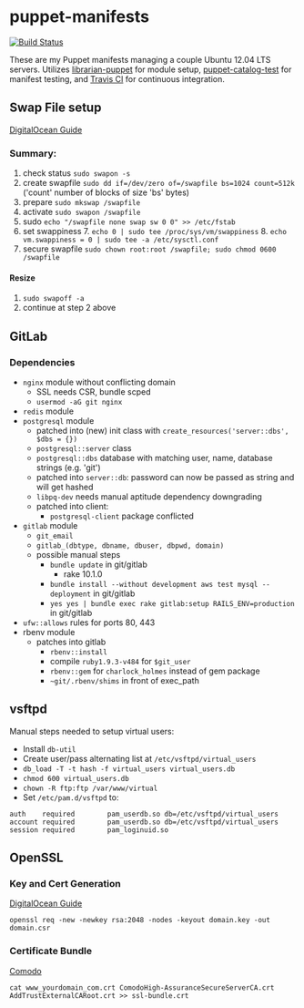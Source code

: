puppet-manifests
================

[![Build Status](https://travis-ci.org/andschwa/puppet-manifests.png?branch=master)](https://travis-ci.org/andschwa/puppet-manifests)

These are my Puppet manifests managing a couple Ubuntu 12.04 LTS
servers. Utilizes
[librarian-puppet](https://github.com/rodjek/librarian-puppet) for
module setup,
[puppet-catalog-test](https://github.com/invadersmustdie/puppet-catalog-test)
for manifest testing, and
[Travis CI](https://travis-ci.org/andschwa/puppet-manifests) for
continuous integration.

## Swap File setup

[DigitalOcean Guide](https://www.digitalocean.com/community/articles/how-to-add-swap-on-ubuntu-12-04)

### Summary:

1. check status `sudo swapon -s`
2. create swapfile `sudo dd if=/dev/zero of=/swapfile bs=1024
   count=512k` ('count' number of blocks of size 'bs' bytes)
3. prepare `sudo mkswap /swapfile`
4. activate `sudo swapon /swapfile`
5. sudo `echo "/swapfile none swap sw 0 0" >> /etc/fstab`
6. set swappiness
    7. `echo 0 | sudo tee /proc/sys/vm/swappiness`
    8. `echo vm.swappiness = 0 | sudo tee -a /etc/sysctl.conf`
9. secure swapfile `sudo chown root:root /swapfile; sudo chmod 0600
   /swapfile`

#### Resize

1. `sudo swapoff -a`
2. continue at step 2 above

## GitLab

### Dependencies

* `nginx` module without conflicting domain
    * SSL needs CSR, bundle scped
    * `usermod -aG git nginx`
* `redis` module
* `postgresql` module
    * patched into (new) init class with
      `create_resources('server::dbs', $dbs = {})`
    * `postgresql::server` class
    * `postgresql::dbs` database with matching user, name, database strings
      (e.g. 'git')
    * patched into `server::db`: password can now be passed as string
      and will get hashed
    * `libpq-dev` needs manual aptitude dependency downgrading
    * patched into client:
    	* `postgresql-client` package conflicted
* `gitlab` module
    * `git_email`
    * `gitlab_(dbtype, dbname, dbuser, dbpwd, domain)`
    * possible manual steps
    	* `bundle update` in git/gitlab
            * rake 10.1.0
        * `bundle install --without development aws test mysql
          --deployment` in git/gitlab
        * `yes yes | bundle exec rake gitlab:setup
          RAILS_ENV=production` in git/gitlab
* `ufw::allows` rules for ports 80, 443
* rbenv module
    * patches into gitlab
        * `rbenv::install`
        * compile `ruby1.9.3-v484` for `$git_user`
        * `rbenv::gem` for `charlock_holmes` instead of gem package
        * `~git/.rbenv/shims` in front of exec_path

## vsftpd

Manual steps needed to setup virtual users:

* Install `db-util`
* Create user/pass alternating list at `/etc/vsftpd/virtual_users`
* `db_load -T -t hash -f virtual_users virtual_users.db`
* `chmod 600 virtual_users.db`
* `chown -R ftp:ftp /var/www/virtual`
* Set `/etc/pam.d/vsftpd` to:
```
auth    required        pam_userdb.so db=/etc/vsftpd/virtual_users
account required        pam_userdb.so db=/etc/vsftpd/virtual_users
session required        pam_loginuid.so
```

## OpenSSL

### Key and Cert Generation

[DigitalOcean Guide](https://www.digitalocean.com/community/articles/how-to-create-a-ssl-certificate-on-nginx-for-ubuntu-12-04)

```
openssl req -new -newkey rsa:2048 -nodes -keyout domain.key -out domain.csr
```
### Certificate Bundle

[Comodo](https://support.comodo.com/index.php?_a=viewarticle&_m=knowledgebase&kbarticleid=1365)

```
cat www_yourdomain_com.crt ComodoHigh-AssuranceSecureServerCA.crt AddTrustExternalCARoot.crt >> ssl-bundle.crt
```
